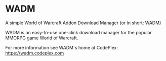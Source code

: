# WADM
A simple World of Warcraft Addon Download Manager (or in short: WADM)


WADM is an easy-to-use one-click download manager for the popular MMORPG game World of Warcraft.

For more information see WADM´s home at CodePlex: https://wadm.codeplex.com

